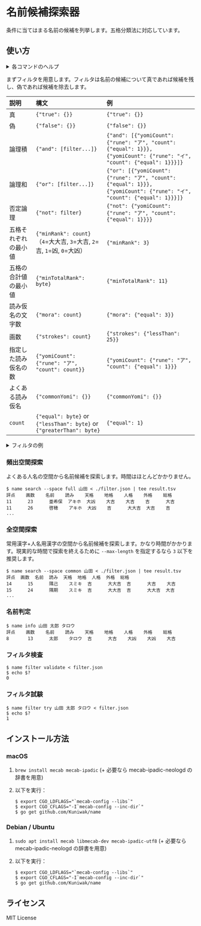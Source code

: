 名前候補探索器
==============

条件に当てはまる名前の候補を列挙します。五格分類法に対応しています。


使い方
-----

<details>
<summary>各コマンドのヘルプ</summary>

```console
$ name -h
Usage: name [subcommand] [options]

SUBCOMMANDS
  filter    name filter related commands
  search    search for given names
  info    show information about a given name

$ name search -h
Usage: name [options] <familyName>

OPTIONS
  -dir-dict string
        Directory of MeCab dictionary (full space only) (default "/opt/homebrew/opt/mecab-ipadic/lib/mecab/dic/ipadic")
  -max-length int
        Maximum length of a given name (default 3)
  -min-length int
        Minimum length of a given name (default 1)
  -space string
        Search spaces (available: full, common) (default "common")
  -yomi-count int
        Number of Yomi-Gana candidates (default 5)

STDIN
        See $ name filter try -h

EXAMPLES
        $ name search 山田 < ./filter.example.json
        評点    画数    名前    読み    天格    地格    人格    外格    総格
        15      13      一喜    イッキ  吉      大吉    大吉    大大吉  大吉
        15      13      一喜    イッキ  吉      大吉    大吉    大大吉  大吉
        ...

$ name info -h
Usage: name info [options] <familyName> <givenName> <yomi>

EXAMPLES
        $ name info 山田 太郎 タロウ
        評点    画数    名前    読み    天格    地格    人格    外格    総格
        8       13      太郎    タロウ  吉      大吉    大凶    大凶    大吉

$ name filter validate -h
Usage: name filter validate

EXAMPLES
        $ name filter validate < valid-filter.json
        $ echo $?
        0

        $ name filter validate < invalid-filter.json
        $ echo $?
        1

$ name filter try -h
Usage: name filter try <familyName> <givenName> <yomi>

STDIN
        JSON filter:

                filter: true or false or and or or or not or minRank or minTotalRank or mora or strokes or yomiCount or length
                true: {"true":{}}
                false: {"false":{}}
                and: {"and":[filter...]}
                or: {"or":[filter...]}
                not: {"not":filter}
                minRank: {"minRank":rank}
                rank: 0-4 (4=大大吉, 3=大吉, 2=吉, 1=凶, 0=大凶)
                minTotalRank: {"minTotalRank":byte}
                mora: {"maxMora":count}
                strokes: {"strokes":count}
                yomiCount: {"yomiCount":{"rune":string,"count":count}}
                length: {"length":count}
                count: {"equal":byte} or {"greaterThan":byte} or {"lessThan":byte}

EXAMPLES
        $ name filter try 田中 太郎 たなかたろう < filter.json
        $ echo $?
        0

        $ name filter try 田中 太郎 たなかたろう < filter.json
        $ echo $?
        1
```
</details>

まずフィルタを用意します。フィルタは名前の候補について真であれば候補を残し、偽であれば候補を除去します。

| 説明         | 構文                                                                   | 例                                                                                                                     |
|:-----------|:---------------------------------------------------------------------|:----------------------------------------------------------------------------------------------------------------------|
| 真          | `{"true": {}}`                                                       | `{"true": {}}`                                                                                                        |
| 偽          | `{"false": {}}`                                                      | `{"false": {}}`                                                                                                       |
| 論理積        | `{"and": [filter...]}`                                               | `{"and": [{"yomiCount": {"rune": "ア", "count": {"equal": 1}}}, {"yomiCount": {"rune": "イ", "count": {"equal": 1}}}]}` |
| 論理和        | `{"or": [filter...]}`                                                | `{"or": [{"yomiCount": {"rune": "ア", "count": {"equal": 1}}}, {"yomiCount": {"rune": "イ", "count": {"equal": 1}}}]}`  |
| 否定論理       | `{"not": filter}`                                                    | `{"not": {"yomiCount": {"rune": "ア", "count": {"equal": 1}}}}`                                                        |
| 五格それぞれの最小値 | `{"minRank": count}`（`4`=大大吉, `3`=大吉, `2`=吉, `1`=凶, `0`=大凶）          | `{"minRank": 3}`                                                                                                      |
| 五格の合計値の最小値 | `{"minTotalRank": byte}`                                             | `{"minTotalRank": 11}`                                                                                                |
| 読み仮名の文字数   | `{"mora": count}`                                                    | `{"mora": {"equal": 3}}`                                                                                              |
| 画数         | `{"strokes": count}`                                                 | `{"strokes": {"lessThan": 25}}`                                                                                       |
| 指定した読み仮名の数 | `{"yomiCount": {"rune": "ア", "count": count}}`                       | `{"yomiCount": {"rune": "ア", "count": {"equal": 1}}}`                                                                 |
| よくある読み仮名   | `{"commonYomi": {}}`                                                 | `{"commonYomi": {}}`                                                                                                  |
| `count`    | `{"equal": byte}` or `{"lessThan": byte}` or `{"greaterThan": byte}` | `{"equal": 1}`                                                                                                        |

<details>
<summary>フィルタの例</summary>

```json
{
  "and": [
    {"mora": {"equal": 3}},
    {"minRank": 2},
    {"minTotalRank": 11},
    {"commonYomi": {}},
    {
      "or": [
        {
          "and": [
            {"yomiCount": {"rune": "ユ", "count": {"equal": 1}}},
            {"yomiCount": {"rune": "ウ", "count": {"equal": 0}}},
            {"yomiCount": {"rune": "サ", "count": {"lessThan": 2}}},
            {"yomiCount": {"rune": "キ", "count": {"equal": 0}}}
          ]
        },
        {
          "and": [
            {"yomiCount": {"rune": "ユ", "count": {"equal": 0}}},
            {"yomiCount": {"rune": "ウ", "count": {"equal": 1}}},
            {"yomiCount": {"rune": "サ", "count": {"lessThan": 2}}},
            {"yomiCount": {"rune": "キ", "count": {"equal": 0}}}
          ]
        },
        {
          "and": [
            {"yomiCount": {"rune": "ユ", "count": {"equal": 0}}},
            {"yomiCount": {"rune": "ウ", "count": {"equal": 0}}},
            {"yomiCount": {"rune": "サ", "count": {"equal": 0}}},
            {"yomiCount": {"rune": "キ", "count": {"equal": 1}}}
          ]
        }
      ]
    }
  ]
}
```
</details>

### 頻出空間探索

よくある人名の空間から名前候補を探索します。時間はほとんどかかりません。

```console
$ name search --space full 山田 < ./filter.json | tee result.tsv
評点    画数    名前    読み    天格    地格    人格    外格    総格
11      23      亜希保  アキホ  大凶    大吉    大吉    吉      大吉
11      26      啓穂    アキホ  大凶    吉      大大吉  大吉    吉
...
```

### 全空間探索

常用漢字+人名用漢字の空間から名前候補を探索します。かなり時間がかかります。現実的な時間で探索を終えるために `--max-length` を指定するなら `3` 以下を推奨します。

```console
$ name search --space common 山田 < ./filter.json | tee result.tsv
評点	画数	名前	読み	天格	地格	人格	外格	総格
14      15      隅己    スミキ  吉      大大吉  吉      大吉    大吉
15      24      隅期    スミキ  吉      大大吉  吉      大大吉  大吉
...
```

### 名前判定

```console
$ name info 山田 太郎 タロウ
評点    画数    名前    読み    天格    地格    人格    外格    総格
8       13      太郎    タロウ  吉      大吉    大凶    大凶    大吉
```

### フィルタ検査

```console
$ name filter validate < filter.json
$ echo $?
0
```

### フィルタ試験

```console
$ name filter try 山田 太郎 タロウ < filter.json
$ echo $?
1
```

インストール方法
----------------
### macOS

1. `brew install mecab mecab-ipadic` (+ 必要なら mecab-ipadic-neologd の辞書を用意)
2. 以下を実行：

    ```console
    $ export CGO_LDFLAGS="`mecab-config --libs`"
    $ export CGO_CFLAGS="-I`mecab-config --inc-dir`"
    $ go get github.com/Kuniwak/name
    ```


### Debian / Ubuntu

1. `sudo apt install mecab libmecab-dev mecab-ipadic-utf8` (+ 必要なら mecab-ipadic-neologd の辞書を用意)
2. 以下を実行：

    ```console
    $ export CGO_LDFLAGS="`mecab-config --libs`"
    $ export CGO_CFLAGS="-I`mecab-config --inc-dir`"
    $ go get github.com/Kuniwak/name
    ```

ライセンス
---------
MIT License
